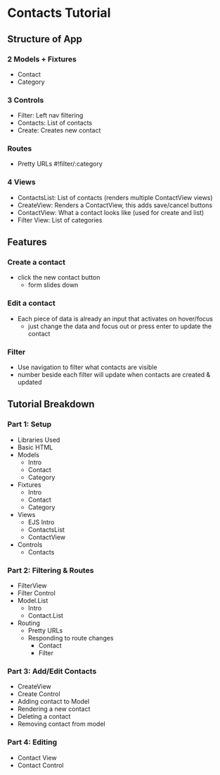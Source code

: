# Contacts Tutorial

## Structure of App

### 2 Models + Fixtures

- Contact
- Category

### 3 Controls

- Filter: Left nav filtering
- Contacts: List of contacts
- Create: Creates new contact

### Routes

- Pretty URLs #!filter/:category

### 4 Views

- ContactsList: List of contacts (renders multiple ContactView views)
- CreateView: Renders a ContactView, this adds save/cancel buttons
- ContactView: What a contact looks like (used for create and list)
- Filter View: List of categories

## Features

### Create a contact

- click the new contact button
	- form slides down

### Edit a contact

- Each piece of data is already an input that activates on hover/focus
	- just change the data and focus out or press enter to update the contact

### Filter

- Use navigation to filter what contacts are visible
- number beside each filter will update when contacts are created & updated

## Tutorial Breakdown

### Part 1: Setup

- Libraries Used
- Basic HTML
- Models
	- Intro
	- Contact
	- Category
- Fixtures
	- Intro
	- Contact
	- Category
- Views
	- EJS Intro
	- ContactsList
	- ContactView
- Controls
	- Contacts

### Part 2: Filtering & Routes

- FilterView
- Filter Control
- Model.List
	- Intro
	- Contact.List
- Routing
	- Pretty URLs
	- Responding to route changes
		- Contact
		- Filter

### Part 3: Add/Edit Contacts

- CreateView
- Create Control
- Adding contact to Model
- Rendering a new contact
- Deleting a contact
- Removing contact from model

### Part 4: Editing

- Contact View
- Contact Control
